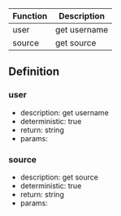 |Function    	|Description                                   	|
|-------------|-----------------------------------------------|
|user					|get username																		|
|source				|get source																			|

## Definition

### user

- description: get username
- deterministic: true
- return: string
- params:

### source

- description: get source
- deterministic: true
- return: string
- params:
